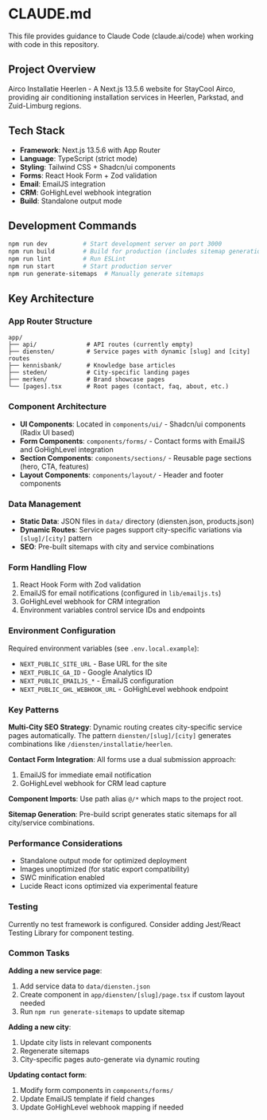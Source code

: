 # CLAUDE.md

This file provides guidance to Claude Code (claude.ai/code) when working with code in this repository.

## Project Overview

Airco Installatie Heerlen - A Next.js 13.5.6 website for StayCool Airco, providing air conditioning installation services in Heerlen, Parkstad, and Zuid-Limburg regions.

## Tech Stack

- **Framework**: Next.js 13.5.6 with App Router
- **Language**: TypeScript (strict mode)
- **Styling**: Tailwind CSS + Shadcn/ui components
- **Forms**: React Hook Form + Zod validation
- **Email**: EmailJS integration
- **CRM**: GoHighLevel webhook integration
- **Build**: Standalone output mode

## Development Commands

```bash
npm run dev          # Start development server on port 3000
npm run build        # Build for production (includes sitemap generation)
npm run lint         # Run ESLint
npm run start        # Start production server
npm run generate-sitemaps  # Manually generate sitemaps
```

## Key Architecture

### App Router Structure
```
app/
├── api/              # API routes (currently empty)
├── diensten/         # Service pages with dynamic [slug] and [city] routes
├── kennisbank/       # Knowledge base articles
├── steden/           # City-specific landing pages
├── merken/           # Brand showcase pages
└── [pages].tsx       # Root pages (contact, faq, about, etc.)
```

### Component Architecture
- **UI Components**: Located in `components/ui/` - Shadcn/ui components (Radix UI based)
- **Form Components**: `components/forms/` - Contact forms with EmailJS and GoHighLevel integration
- **Section Components**: `components/sections/` - Reusable page sections (hero, CTA, features)
- **Layout Components**: `components/layout/` - Header and footer components

### Data Management
- **Static Data**: JSON files in `data/` directory (diensten.json, products.json)
- **Dynamic Routes**: Service pages support city-specific variations via `[slug]/[city]` pattern
- **SEO**: Pre-built sitemaps with city and service combinations

### Form Handling Flow
1. React Hook Form with Zod validation
2. EmailJS for email notifications (configured in `lib/emailjs.ts`)
3. GoHighLevel webhook for CRM integration
4. Environment variables control service IDs and endpoints

### Environment Configuration
Required environment variables (see `.env.local.example`):
- `NEXT_PUBLIC_SITE_URL` - Base URL for the site
- `NEXT_PUBLIC_GA_ID` - Google Analytics ID
- `NEXT_PUBLIC_EMAILJS_*` - EmailJS configuration
- `NEXT_PUBLIC_GHL_WEBHOOK_URL` - GoHighLevel webhook endpoint

### Key Patterns

**Multi-City SEO Strategy**: Dynamic routing creates city-specific service pages automatically. The pattern `diensten/[slug]/[city]` generates combinations like `/diensten/installatie/heerlen`.

**Contact Form Integration**: All forms use a dual submission approach:
1. EmailJS for immediate email notification
2. GoHighLevel webhook for CRM lead capture

**Component Imports**: Use path alias `@/*` which maps to the project root.

**Sitemap Generation**: Pre-build script generates static sitemaps for all city/service combinations.

### Performance Considerations
- Standalone output mode for optimized deployment
- Images unoptimized (for static export compatibility)
- SWC minification enabled
- Lucide React icons optimized via experimental feature

### Testing
Currently no test framework is configured. Consider adding Jest/React Testing Library for component testing.

### Common Tasks

**Adding a new service page**:
1. Add service data to `data/diensten.json`
2. Create component in `app/diensten/[slug]/page.tsx` if custom layout needed
3. Run `npm run generate-sitemaps` to update sitemap

**Adding a new city**:
1. Update city lists in relevant components
2. Regenerate sitemaps
3. City-specific pages auto-generate via dynamic routing

**Updating contact form**:
1. Modify form components in `components/forms/`
2. Update EmailJS template if field changes
3. Update GoHighLevel webhook mapping if needed